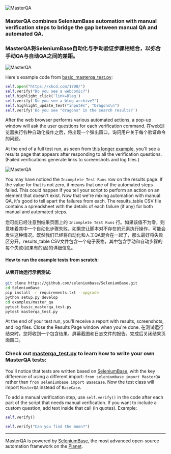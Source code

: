 ![](http://cdn2.hubspot.net/hubfs/100006/images/masterqa_logo-11.png "MasterQA")

### MasterQA combines SeleniumBase automation with manual verification steps to bridge the gap between manual QA and automated QA.
### MasterQA将SeleniumBase自动化与手动验证步骤相结合，以弥合手动QA与自动QA之间的差距。

![](https://cdn2.hubspot.net/hubfs/100006/images/masterqa6.gif "MasterQA")

Here's example code from [basic_masterqa_test.py](https://github.com/seleniumbase/SeleniumBase/blob/master/examples/master_qa/basic_masterqa_test.py):

```python
self.open("https://xkcd.com/1700/")
self.verify("Do you see a webcomic?")
self.highlight_click('link=Blag')
self.verify('Do you see a blog archive?')
self.highlight_update_text("input#s", "Dragons\n")
self.verify('Do you see "dragons" in the search results?')
```

After the web browser performs various automated actions, a pop-up window will ask the user questions for each verification command.
在web浏览器执行各种自动化操作之后，将出现一个弹出窗口，询问用户关于每个验证命令的问题。

At the end of a full test run, as seen from [this longer example](https://github.com/seleniumbase/SeleniumBase/blob/master/examples/master_qa/masterqa_test.py), you'll see a results page that appears after responding to all the verification questions. (Failed verifications generate links to screenshots and log files.)

![](http://cdn2.hubspot.net/hubfs/100006/images/hybrid_screen.png "MasterQA")

You may have noticed the ``Incomplete Test Runs`` row on the results page. If the value for that is not zero, it means that one of the automated steps failed. This could happen if you tell your script to perform an action on an element that doesn't exist. Now that we're mixing automation with manual QA, it's good to tell apart the failures from each. The results_table CSV file contains a spreadsheet with the details of each failure (if any) for both manual and automated steps.
 
您可能已经注意到结果页面上的 ``Incomplete Test Runs`` 行。如果该值不为零，则意味着其中一个自动化步骤失败。如果您让脚本对不存在的元素执行操作，可能会发生这种情况。既然我们已经将自动化和人工QA混合在一起了，那么最好将失败区分开。results_table CSV文件包含一个电子表格，其中包含手动和自动步骤的每个失败(如果有的话)的详细信息。

#### How to run the example tests from scratch:
#### 从零开始运行示例测试:
```bash
git clone https://github.com/seleniumbase/SeleniumBase.git
cd SeleniumBase
pip install -r requirements.txt --upgrade
python setup.py develop
cd examples/master_qa
pytest basic_masterqa_test.py
pytest masterqa_test.py
```

At the end of your test run, you'll receive a report with results, screenshots, and log files. Close the Results Page window when you're done.
在测试运行结束时，您将收到一个包含结果、屏幕截图和日志文件的报告。完成后关闭结果页面窗口。

### Check out [masterqa_test.py](https://github.com/seleniumbase/SeleniumBase/blob/master/examples/master_qa/masterqa_test.py) to learn how to write your own MasterQA tests:

You'll notice that tests are written based on [SeleniumBase](http://seleniumbase.com), with the key difference of using a different import: ``from seleniumbase import MasterQA`` rather than ``from seleniumbase import BaseCase``. Now the test class will import ``MasterQA`` instead of ``BaseCase``.

To add a manual verification step, use ``self.verify()`` in the code after each part of the script that needs manual verification. If you want to include a custom question, add text inside that call (in quotes). Example:

```python
self.verify()

self.verify("Can you find the moon?")
```

---

MasterQA is powered by [SeleniumBase](http://seleniumbase.com), the most advanced open-source automation framework on the [Planet](https://en.wikipedia.org/wiki/Earth).
